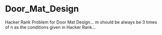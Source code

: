 # Door_Mat_Design
Hacker Rank Problem for Door Mat Design...
m should be always be 3 times of n as the conditions given in Hacker Rank...
